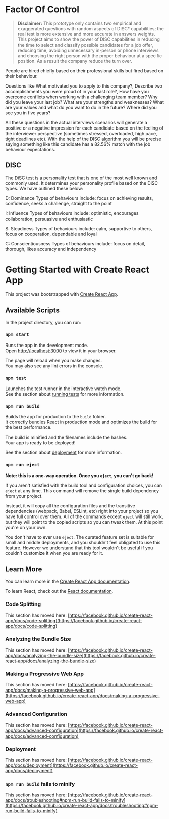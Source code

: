 # Factor Of Control

> **Disclaimer:** This prototype only contains two empirical and exaggerated questions with random aspects of DISC* capabilities; the real test is more extensive and more accurate in answers weights. This project aims to show the power of DISC capabilities in reducing the time to select and classify possible candidates for a job offer, reducing time, avoiding unnecessary in-person or phone interviews and choosing the right person with the proper behaviour at a specific position. As a result the company reduce the turn over.

People are hired chiefly based on their professional skills but fired based on their behaviour.

Questions like What motivated you to apply to this company?, Describe two accomplishments you were proud of in your last role?, How have you overcome conflicts when working with a challenging team member? Why did you leave your last job? What are your strengths and weaknesses? What are your values and what do you want to do in the future? Where did you see you in five years?

All these questions in the actual interviews scenarios will generate a positive or a negative impression for each candidate based on the feeling of the interviewer perspective (sometimes stressed, overloaded, high pace, tight deadlines etc). With the help of the DISC algorithm you will be precise saying something like this candidate has a 82.56% match with the job behaviour expectations.


## DISC

The DiSC test is a personality test that is one of the most well known and commonly used. It determines your personality profile based on the DiSC types. We have outlined these below:

D: Dominance
Types of behaviours include: focus on achieving results, confidence, seeks a challenge, straight to the point

I: Influence
Types of behaviours include: optimistic, encourages collaboration, persuasive and enthusiastic

S: Steadiness
Types of behaviours include: calm, supportive to others, focus on cooperation, dependable and loyal

C: Conscientiousness
Types of behaviours include: focus on detail, thorough, likes accuracy and independency


# Getting Started with Create React App

This project was bootstrapped with [Create React App](https://github.com/facebook/create-react-app).

## Available Scripts

In the project directory, you can run:

### `npm start`

Runs the app in the development mode.\
Open [http://localhost:3000](http://localhost:3000) to view it in your browser.

The page will reload when you make changes.\
You may also see any lint errors in the console.

### `npm test`

Launches the test runner in the interactive watch mode.\
See the section about [running tests](https://facebook.github.io/create-react-app/docs/running-tests) for more information.

### `npm run build`

Builds the app for production to the `build` folder.\
It correctly bundles React in production mode and optimizes the build for the best performance.

The build is minified and the filenames include the hashes.\
Your app is ready to be deployed!

See the section about [deployment](https://facebook.github.io/create-react-app/docs/deployment) for more information.

### `npm run eject`

**Note: this is a one-way operation. Once you `eject`, you can't go back!**

If you aren't satisfied with the build tool and configuration choices, you can `eject` at any time. This command will remove the single build dependency from your project.

Instead, it will copy all the configuration files and the transitive dependencies (webpack, Babel, ESLint, etc) right into your project so you have full control over them. All of the commands except `eject` will still work, but they will point to the copied scripts so you can tweak them. At this point you're on your own.

You don't have to ever use `eject`. The curated feature set is suitable for small and middle deployments, and you shouldn't feel obligated to use this feature. However we understand that this tool wouldn't be useful if you couldn't customize it when you are ready for it.

## Learn More

You can learn more in the [Create React App documentation](https://facebook.github.io/create-react-app/docs/getting-started).

To learn React, check out the [React documentation](https://reactjs.org/).

### Code Splitting

This section has moved here: [https://facebook.github.io/create-react-app/docs/code-splitting](https://facebook.github.io/create-react-app/docs/code-splitting)

### Analyzing the Bundle Size

This section has moved here: [https://facebook.github.io/create-react-app/docs/analyzing-the-bundle-size](https://facebook.github.io/create-react-app/docs/analyzing-the-bundle-size)

### Making a Progressive Web App

This section has moved here: [https://facebook.github.io/create-react-app/docs/making-a-progressive-web-app](https://facebook.github.io/create-react-app/docs/making-a-progressive-web-app)

### Advanced Configuration

This section has moved here: [https://facebook.github.io/create-react-app/docs/advanced-configuration](https://facebook.github.io/create-react-app/docs/advanced-configuration)

### Deployment

This section has moved here: [https://facebook.github.io/create-react-app/docs/deployment](https://facebook.github.io/create-react-app/docs/deployment)

### `npm run build` fails to minify

This section has moved here: [https://facebook.github.io/create-react-app/docs/troubleshooting#npm-run-build-fails-to-minify](https://facebook.github.io/create-react-app/docs/troubleshooting#npm-run-build-fails-to-minify)
